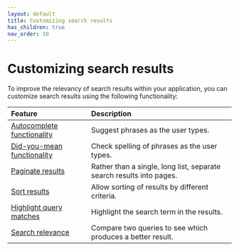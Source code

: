 ```yaml
---
layout: default
title: Customizing search results
has_children: true
nav_order: 10
---
```


# Customizing search results

To improve the relevancy of search results within your application, you can customize search results using the following functionality:

Feature | Description
:--- | :---
[Autocomplete functionality]({{site.url}}{{site.baseurl}}/search-query/customizing-search/autocomplete/) | Suggest phrases as the user types.
[Did-you-mean functionality]({{site.url}}{{site.baseurl}}/search-query/customizing-search/did-you-mean/) | Check spelling of phrases as the user types.
[Paginate results]({{site.url}}{{site.baseurl}}/search-query/customizing-search/paginate/) | Rather than a single, long list, separate search results into pages.
[Sort results]({{site.url}}{{site.baseurl}}/search-query/customizing-search/sort/) | Allow sorting of results by different criteria.
[Highlight query matches]({{site.url}}{{site.baseurl}}t/search-query/customizing-search/highlight/) | Highlight the search term in the results.
[Search relevance]({{site.url}}{{site.baseurl}}t/search-query/search-relevance/) | Compare two queries to see which produces a better result. 